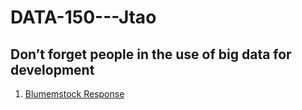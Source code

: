 # DATA-150---Jtao

## Don’t forget people in the use of big data for development

1. [Blumemstock Response](https://github.com/JialuT/DATA-150---Jtao/blob/main/Blumenstock%20Response.md)
